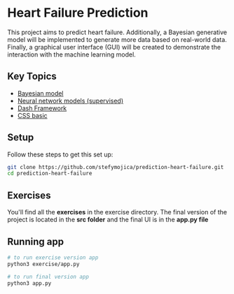 # Heart Failure Prediction

This project aims to predict heart failure. Additionally, a Bayesian generative model will be implemented to generate more data based on real-world data. Finally, a graphical user interface (GUI) will be created to demonstrate the interaction with the machine learning model.

## Key Topics
- [Bayesian model](https://www.pymc.io/projects/docs/en/stable/learn.html)
- [Neural network models (supervised)](https://scikit-learn.org/stable/modules/neural_networks_supervised.html)
- [Dash Framework](https://dash.plotly.com/)
- [CSS basic](https://developer.mozilla.org/en-US/docs/Learn/CSS)

## Setup

Follow these steps to get this set up:

```sh
git clone https://github.com/stefymojica/prediction-heart-failure.git
cd prediction-heart-failure
```

## Exercises

You'll find all the **exercises** in the exercise directory. 
The final version of the project is located in the **src folder** and the final UI is in the **app.py file**

## Running app

```sh
# to run exercise version app
python3 exercise/app.py
```

```sh
# to run final version app
python3 app.py
```
